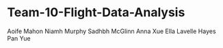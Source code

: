 # Team-10-Flight-Data-Analysis

Aoife Mahon
Niamh Murphy
Sadhbh McGlinn
Anna Xue
Ella Lavelle Hayes
Pan Yue
